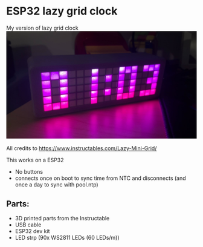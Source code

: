 # ESP32 lazy grid clock
My version of lazy grid clock
![my clock](IMG_4421.jpg)

All credits to https://www.instructables.com/Lazy-Mini-Grid/

This works on a ESP32
- No buttons
- connects once on boot to sync time from NTC and disconnects (and once a day to sync with pool.ntp)



## Parts:

- 3D printed parts from the Instructable
- USB cable
- ESP32 dev kit
- LED strp (90x WS2811 LEDs (60 LEDs/m))
